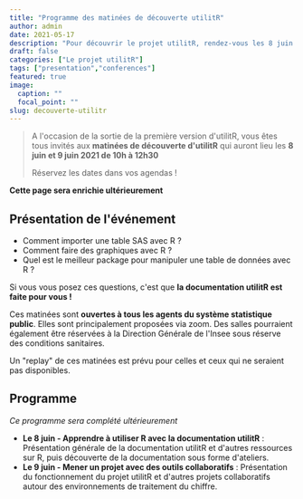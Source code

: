 ```yaml
---
title: "Programme des matinées de découverte utilitR"
author: admin
date: 2021-05-17
description: "Pour découvrir le projet utilitR, rendez-vous les 8 juin et 9 juin 2021 de 10h à 12h30"
draft: false
categories: ["Le projet utilitR"]
tags: ["presentation","conferences"]
featured: true
image:
  caption: ""
  focal_point: ""
slug: decouverte-utilitr
---
```


> A l'occasion de la sortie de la première version d'utilitR, vous êtes tous invités aux **matinées de découverte d'utilitR** qui auront lieu les **8 juin et 9 juin 2021 de 10h à 12h30**
> 
> Réservez les dates dans vos agendas !

**Cette page sera enrichie ultérieurement**



## Présentation de l'événement


* Comment importer une table SAS avec R ?
* Comment faire des graphiques avec R ? 
* Quel est le meilleur package pour manipuler une table de données avec R ?

Si vous vous posez ces questions, c'est que **la documentation utilitR est faite pour vous !**

Ces matinées sont **ouvertes à tous les agents du système statistique public**. Elles sont principalement proposées via zoom. Des salles pourraient également être réservées à la Direction Générale de l'Insee sous réserve des conditions sanitaires.

Un "replay" de ces matinées est prévu pour celles et ceux qui ne seraient pas disponibles.

## Programme

*Ce programme sera complété ultérieurement*

* __Le 8 juin - Apprendre à utiliser R avec la documentation utilitR__ : Présentation générale de la documentation utilitR et d'autres ressources sur R, puis découverte de la documentation sous forme d'ateliers.
* __Le 9 juin - Mener un projet avec des outils collaboratifs__ : Présentation du fonctionnement du projet utilitR et d'autres projets collaboratifs autour des environnements de traitement du chiffre.



